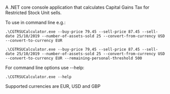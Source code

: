 A .NET core console application that calculates Capital Gains Tax for Restricted Stock Unit sells.

To use in command line e.g.:

```
.\CGTRSUCalculator.exe --buy-price 79.45 --sell-price 87.45 --sell-date 25/10/2019 --number-of-assets-sold 25 --convert-from-currency USD --convert-to-currency EUR
```

```
.\CGTRSUCalculator.exe --buy-price 79.45 --sell-price 87.45 --sell-date 25/10/2019 --number-of-assets-sold 25 --convert-from-currency USD --convert-to-currency EUR --remaining-personal-threshold 500
```

For command line options use --help:
```
.\CGTRSUCalculator.exe --help
```

Supported currencies are EUR, USD and GBP

